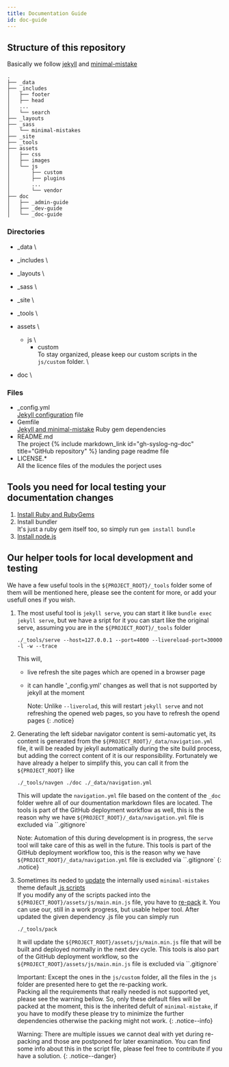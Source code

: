 ```yaml
---
title: Documentation Guide
id: doc-guide
---
```


[ref:mm-javascripts]: https://mmistakes.github.io/minimal-mistakes/docs/javascript/
[ref:mm-js-update]: https://mmistakes.github.io/minimal-mistakes/docs/javascript/#build-process
[ref:mm-dir-struct]: https://mmistakes.github.io/minimal-mistakes/docs/structure/
[ref:mm-dependencies]: https//jekyllrb.com/docs/configuration/
[ref:jekyll-dir-struct]: https://jekyllrb.com/docs/structure/
[ref:jekyll-config]: https//jekyllrb.com/docs/configuration/
[ref:ruby-and-gems-install]: https://jekyllrb.com/docs/installation/

## Structure of this repository

Basically we follow [jekyll][ref:jekyll-dir-struct] and [minimal-mistake][ref:mm-dir-struct]

```shell
.
├── _data
├── _includes
│   ├── footer
│   ├── head
│   ...
│   └── search
├── _layouts
├── _sass
│   └── minimal-mistakes
├── _site
├── _tools
├── assets
│   ├── css
│   ├── images
│   └── js
│       ├── custom
│       ├── plugins
│       ...
│       └── vendor
├── doc
│   ├── _admin-guide
│   ├── _dev-guide
│   └── _doc-guide
```

### Directories

- _data \

- _includes \

- _layouts \

- _sass \

- _site \

- _tools \

- assets \
  - js \
    - custom \
      To stay organized, please keep our custom scripts in the `js/custom` folder. \

- doc \

### Files

- _config.yml \
    [Jekyll configuration][ref:jekyll-config] file
- Gemfile \
    [Jekyll and minimal-mistake][ref:mm-dependencies] Ruby gem dependencies
- README.md \
    The project {% include markdown_link id="gh-syslog-ng-doc" title="GitHub repository" %} landing page readme file
- LICENSE.* \
    All the licence files of the modules the porject uses

## Tools you need for local testing your documentation changes

1. [Install Ruby and RubyGems][ref:ruby-and-gems-install]
2. Install bundler\
   It's just a ruby gem itself too, so simply run `gem install bundle`
3. [Install node.js][ref:mm-javascripts]

## Our helper tools for local development and testing

We have a few useful tools in the `${PROJECT_ROOT}/_tools` folder some of them will be mentioned here, please see the content for more, or add your usefull ones if you wish.

1. The most useful tool is `jekyll serve`, you can start it like `bundle exec jekyll serve`, but we have a sript for it you can start like the original serve, assuming you are in the `${PROJECT_ROOT}/_tools` folder

    ```shell
    ./_tools/serve --host=127.0.0.1 --port=4000 --livereload-port=30000 -l -w --trace
    ```

    This will,
    - live refresh the site pages which are opened in a browser page
    - it can handle '_config.yml' changes as well that is not supported by jekyll at the moment

      Note: Unlike `--liverolad`, this will restart `jekyll serve` and not refreshing the opened web pages, so you have to refresh the opend pages
      {: .notice}
2. Generating the left sidebar navigator content is semi-automatic yet, its content is generated from the `${PROJECT_ROOT}/_data/navigation.yml` file, it will be readed by jekyll automatically during the site build process, but adding the correct content of it is our responsibility. Fortunately we have already a helper to simplify this, you can call it from the `${PROJECT_ROOT}` like

    ```shell
    ./_tools/navgen ./doc ./_data/navigation.yml
    ```

    This will update the `navigation.yml` file based on the content of the `_doc` folder wehre all of our doumentation markdown files are located.
    The tools is part of the GitHub deployment workflow as well, this is the reason why we have `${PROJECT_ROOT}/_data/navigation.yml` file is excluded via ``.gitignore`

    Note: Automation of this during development is in progress, the `serve` tool will take care of this as well in the future.
    This tools is part of the GitHub deployment workflow too, this is the reason why we have `${PROJECT_ROOT}/_data/navigation.yml` file is excluded via ``.gitignore`
    {: .notice}
3. Sometimes its neded to [update][ref:mm-javascripts] the internally used `minimal-mistakes` theme default [.js scripts][ref:mm-js-update] \
    If you modify any of the scripts packed into the `${PROJECT_ROOT}/assets/js/main.min.js` file, you have to [re-pack][ref:mm-js-update] it.
    You can use our, still in a work progress, but usable helper tool.
    After updated the given dependency .js file you can simply run

    ```shell
    ./_tools/pack
    ```

    It will update the `${PROJECT_ROOT}/assets/js/main.min.js` file that will be built and deployed normally in the next dev cycle.
    This tools is also part of the GitHub deployment workflow, so the `${PROJECT_ROOT}/assets/js/main.min.js` file is excluded via ``.gitignore`

    Important: Except the ones in the `js/custom` folder,  all the files in the `js` folder are presented here to get the re-packing work. \
    Packing all the requirements that really needed is not supported yet, please see the warning bellow.
    So, only these default files will be packed at the moment, this is the inherited defult of `minimal-mistake`, if you have to modify these please try to minimize the further dependencies otherwise the packing might not work.
    {: .notice--info}

    Warning: There are multiple issues we cannot deal with yet during re-packing and those are postponed for later examination. You can find some info about this in the script file, please feel free to contribute if you have a solution.
    {: .notice--danger}
